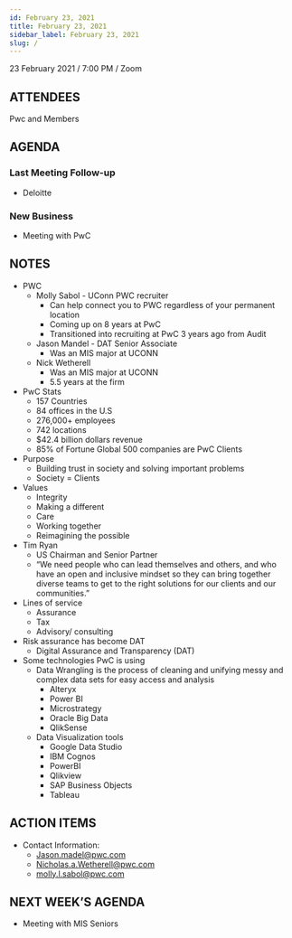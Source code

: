 ```yaml
---
id: February 23, 2021
title: February 23, 2021
sidebar_label: February 23, 2021
slug: /
---
```


23 February 2021 / 7:00 PM / Zoom

## ATTENDEES

Pwc and Members

## AGENDA

### Last Meeting Follow-up

- Deloitte

### New Business

- Meeting with PwC

## NOTES

- PWC
    - Molly Sabol - UConn PWC recruiter
        - Can help connect you to PWC regardless of your permanent location
        - Coming up on 8 years at PwC 
        - Transitioned into recruiting at PwC 3 years ago from Audit
    - Jason Mandel - DAT Senior Associate
        - Was an MIS major at UCONN
    - Nick Wetherell
        - Was an MIS major at UCONN
        - 5.5 years at the firm
- PwC Stats
    - 157 Countries
    - 84 offices in the U.S
    - 276,000+ employees
    - 742 locations
    - $42.4 billion dollars revenue
    - 85% of Fortune Global 500 companies are PwC Clients
- Purpose
    - Building trust in society and solving important problems 
    - Society = Clients
- Values
    - Integrity
    - Making a different 
    - Care
    - Working together
    - Reimagining the possible
- Tim Ryan
    - US Chairman and Senior Partner
    - “We need people who can lead themselves and others, and who have an open and inclusive mindset so they can bring together diverse teams to get to the right solutions for our clients and our communities.”
- Lines of service
    - Assurance
    - Tax
    - Advisory/ consulting
- Risk assurance has become DAT
    - Digital Assurance and Transparency (DAT)
- Some technologies PwC is using
    - Data Wrangling is the process of cleaning and unifying messy and complex data sets for easy access and analysis
        - Alteryx
        - Power BI
        - Microstrategy
        - Oracle Big Data
        - QlikSense
    - Data Visualization tools
        - Google Data Studio
        - IBM Cognos
        - PowerBI
        - Qlikview
        - SAP Business Objects
        - Tableau

## ACTION ITEMS

- Contact Information:
    - Jason.madel@pwc.com
    - Nicholas.a.Wetherell@pwc.com
    - molly.l.sabol@pwc.com

## NEXT WEEK’S AGENDA

- Meeting with MIS Seniors
